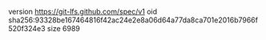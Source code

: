 version https://git-lfs.github.com/spec/v1
oid sha256:93328be167464816f42ac24e2e8a06d64a77da8ca701e2016b7966f520f324e3
size 6989
